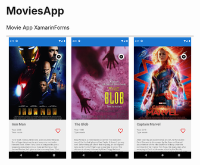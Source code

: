# MoviesApp
Movie App XamarinForms


![Xamarin ScreenShots](docs/1.png) | ![Xamarin ScreenShots](docs/2.png) | ![Xamarin ScreenShots](docs/3.png) 
-----------------------------------|------------------------------------|-----------------------------------
